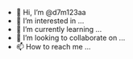 - 👋 Hi, I’m @d7m123aa
- 👀 I’m interested in ...
- 🌱 I’m currently learning ...
- 💞️ I’m looking to collaborate on ...
- 📫 How to reach me ...

<!---
d7m123aa/d7m123aa is a ✨ special ✨ repository because its `README.md` (this file) appears on your GitHub profile.
You can click the Preview link to take a look at your changes.
--->
